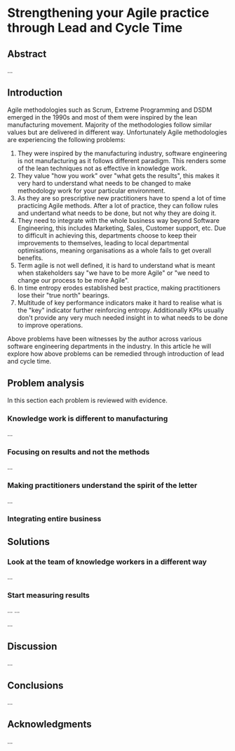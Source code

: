 # Strengthening your Agile practice through Lead and Cycle Time

## Abstract
...
## Introduction

Agile methodologies such as Scrum, Extreme Programming and DSDM emerged in the 1990s and most of them were inspired by the lean manufacturing movement. Majority of the methodologies follow similar values but are delivered in different way. Unfortunately Agile methodologies are experiencing the following problems:
1. They were inspired by the manufacturing industry, software engineering is not manufacturing as it follows different paradigm. This renders some of the lean techniques not as effective in knowledge work. 
1. They value "how you work" over "what gets the results", this makes it very hard to understand what needs to be changed to make methodology work for your particular environment. 
1. As they are so prescriptive new practitioners have to spend a lot of time practicing Agile methods. After a lot of practice, they can follow rules and undertand what needs to be done, but not why they are doing it. 
1. They need to integrate with the whole business way beyond Software Engineering, this includes Marketing, Sales, Customer support, etc. Due to difficult in achieving this, departments choose to keep their improvements to themselves, leading to local departmental optimisations, meaning organisations as a whole fails to get overall benefits. 
1. Term agile is not well defined, it is hard to understand what is meant when stakeholders say "we have to be more Agile" or "we need to change our process to be more Agile".
1. In time entropy erodes established best practice, making practitioners lose their "true north" bearings.  
1. Multitude of key performance indicators make it hard to realise what is the "key" indicator further reinforcing entropy. Additionally KPIs usually don't provide any very much needed insight in to what needs to be done to improve operations.

Above problems have been witnesses by the author across various software engineering departments in the industry. In this article he will explore how above problems can be remedied through introduction of lead and cycle time. 

## Problem analysis
In this section each problem is reviewed with evidence.

### Knowledge work is different to manufacturing 
...
### Focusing on results and not the methods
...
### Making practitioners understand the spirit of the letter
...
### Integrating entire business 

## Solutions

### Look at the team of knowledge workers in a different way
...

### Start measuring results  
...
...

...
## Discussion
...
## Conclusions 
...
## Acknowledgments
...